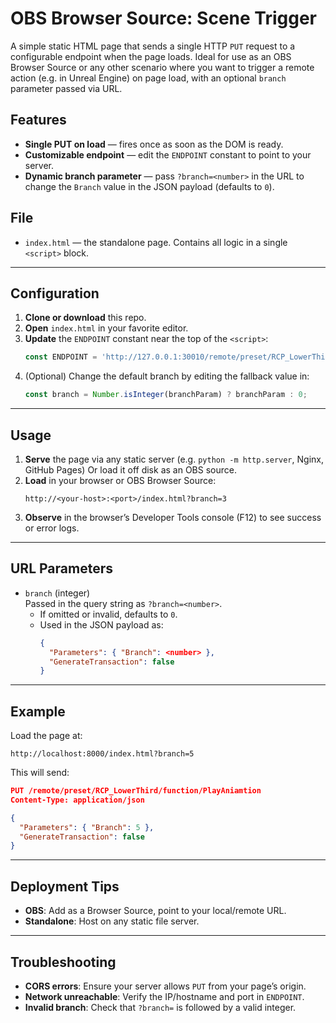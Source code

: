 # OBS Browser Source: Scene Trigger

A simple static HTML page that sends a single HTTP `PUT` request to a configurable endpoint when the page loads. Ideal for use as an OBS Browser Source or any other scenario where you want to trigger a remote action (e.g. in Unreal Engine) on page load, with an optional `branch` parameter passed via URL.

## Features

- **Single PUT on load** — fires once as soon as the DOM is ready.  
- **Customizable endpoint** — edit the `ENDPOINT` constant to point to your server.  
- **Dynamic branch parameter** — pass `?branch=<number>` in the URL to change the `Branch` value in the JSON payload (defaults to `0`).

## File

- `index.html` — the standalone page. Contains all logic in a single `<script>` block.

---

## Configuration

1. **Clone or download** this repo.
2. **Open** `index.html` in your favorite editor.
3. **Update** the `ENDPOINT` constant near the top of the `<script>`:
   ```js
   const ENDPOINT = 'http://127.0.0.1:30010/remote/preset/RCP_LowerThird/function/PlayAniamtion';
   ```
4. (Optional) Change the default branch by editing the fallback value in:
   ```js
   const branch = Number.isInteger(branchParam) ? branchParam : 0;
   ```

---

## Usage

1. **Serve** the page via any static server (e.g. `python -m http.server`, Nginx, GitHub Pages) Or load it off disk as an OBS source.  
2. **Load** in your browser or OBS Browser Source:
   ```
   http://<your-host>:<port>/index.html?branch=3
   ```
3. **Observe** in the browser’s Developer Tools console (F12) to see success or error logs.

---

## URL Parameters

- `branch` (integer)  
  Passed in the query string as `?branch=<number>`.  
  - If omitted or invalid, defaults to `0`.  
  - Used in the JSON payload as:
    ```json
    {
      "Parameters": { "Branch": <number> },
      "GenerateTransaction": false
    }
    ```

---

## Example

Load the page at:

```
http://localhost:8000/index.html?branch=5
```

This will send:

```json
PUT /remote/preset/RCP_LowerThird/function/PlayAniamtion
Content-Type: application/json

{
  "Parameters": { "Branch": 5 },
  "GenerateTransaction": false
}
```

---

## Deployment Tips

- **OBS**: Add as a Browser Source, point to your local/remote URL.  
- **Standalone**: Host on any static file server.  

---

## Troubleshooting

- **CORS errors**: Ensure your server allows `PUT` from your page’s origin.  
- **Network unreachable**: Verify the IP/hostname and port in `ENDPOINT`.  
- **Invalid branch**: Check that `?branch=` is followed by a valid integer.
